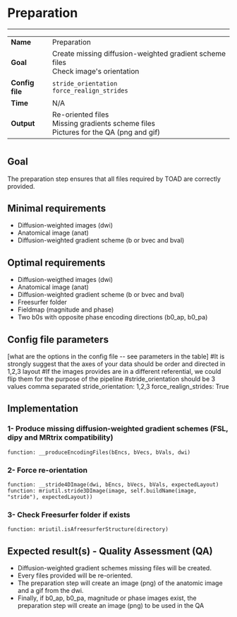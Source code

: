 # Preparation
---

|                |                                                       |
|----------------|-------------------------------------------------------|
|**Name**        | Preparation                                           |
|**Goal**        | Create missing diffusion-weighted gradient scheme files <br> Check image's orientation|
|**Config file** | `stride_orientation` <br />`force_realign_strides`    |
|**Time**        | N/A                                                   |
|**Output**      | Re-oriented files <br> Missing gradients scheme files <br> Pictures for the QA (png and gif)|

#

## Goal

The preparation step ensures that all files required by TOAD are correctly provided.

## Minimal requirements

- Diffusion-weighted images (dwi)
- Anatomical image (anat)
- Diffusion-weighted gradient scheme (b or bvec and bval)

## Optimal requirements

- Diffusion-weigthed images (dwi)
- Anatomical image (anat)
- Diffusion-weighted gradient scheme (b or bvec and bval)
- Freesurfer folder
- Fieldmap (magnitude and phase) 
- Two b0s with opposite phase encoding directions (b0_ap, b0_pa)

## Config file parameters

[what are the options in the config file -- see parameters in the table]
#It is strongly suggest that the axes of your data should be order and directed in 1,2,3 layout
#If the images provides are in a different referential, we could flip them for the purpose of the pipeline
#stride_orientation should be 3 values comma separated
stride_orientation: 1,2,3
force_realign_strides: True

## Implementation

### 1- Produce missing diffusion-weighted gradient schemes (FSL, dipy and MRtrix compatibility)

```{.python}
function: __produceEncodingFiles(bEncs, bVecs, bVals, dwi)
```

### 2- Force re-orientation

```{.python}
function: __stride4DImage(dwi, bEncs, bVecs, bVals, expectedLayout)
function: mriutil.stride3DImage(image, self.buildName(image, "stride"), expectedLayout))
```

### 3- Check Freesurfer folder if exists

```{.python}
function: mriutil.isAfreesurferStructure(directory)
```

## Expected result(s) - Quality Assessment (QA)

- Diffusion-weighted gradient schemes missing files will be created.  
- Every files provided will be re-oriented.  
- The preparation step will create an image (png) of the anatomic image and a gif from the dwi.  
- Finally, if b0_ap, b0_pa, magnitude or phase images exist, the preparation step will create an image (png) to be used in the QA
